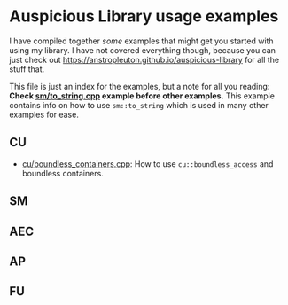 # Auspicious Library usage examples
I have compiled together *some* examples that might get you started with using my library. I have not covered everything though, because you can just check out https://anstropleuton.github.io/auspicious-library for all the stuff that.

This file is just an index for the examples, but a note for all you reading: **Check [sm/to_string.cpp](sm/to_string.cpp) example before other examples.** This example contains info on how to use `sm::to_string` which is used in many other examples for ease.

## CU
- [cu/boundless_containers.cpp](cu/boundless_containers.cpp): How to use `cu::boundless_access` and boundless containers.

## SM

## AEC

## AP

## FU
